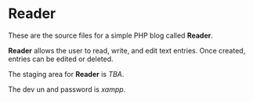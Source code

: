 Reader
======

These are the source files for a simple PHP blog called **Reader**.

**Reader** allows the user to read, write, and edit text entries. Once created, entries can be edited or deleted.

The staging area for **Reader** is *TBA*.

The dev un and password is *xampp*.
